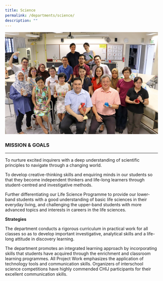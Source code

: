 ```yaml
---
title: Science
permalink: /departments/science/
description: ""
---
```

![](/images/Dept/sic.jpeg)

### MISSION & GOALS

* * *

  

To nurture excited inquirers with a deep understanding of scientific principles to navigate through a changing world.

To develop creative-thinking skills and enquiring minds in our students so that they become independent thinkers and life-long learners through student-centred and investigative methods.

Further differentiating our Life Science Programme to provide our lower-band students with a good understanding of basic life sciences in their everyday living, and challenging the upper-band students with more advanced topics and interests in careers in the life sciences.
  

**Strategies**

The department conducts a rigorous curriculum in practical work for all classes so as to develop important investigative, analytical skills and a life-long attitude in discovery learning.

The department promotes an integrated learning approach by incorporating skills that students have acquired through the enrichment and classroom learning programmes. All Project Work emphasizes the application of technology tools and communication skills. Organizers of interschool science competitions have highly commended CHIJ participants for their excellent communication skills.